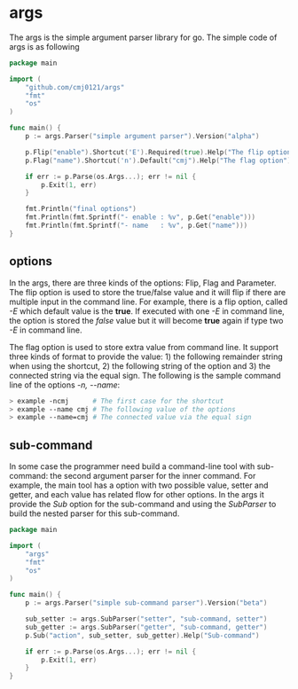 # args #
The args is the simple argument parser library for go. The simple code of args is as following

```go
package main

import (
	"github.com/cmj0121/args"
	"fmt"
	"os"
)

func main() {
	p := args.Parser("simple argument parser").Version("alpha")

	p.Flip("enable").Shortcut('E').Required(true).Help("The flip option")
	p.Flag("name").Shortcut('n').Default("cmj").Help("The flag option")

	if err := p.Parse(os.Args...); err != nil {
		p.Exit(1, err)
	}

	fmt.Println("final options")
	fmt.Println(fmt.Sprintf("- enable : %v", p.Get("enable")))
	fmt.Println(fmt.Sprintf("- name   : %v", p.Get("name")))
}
```

## options ##
In the args, there are three kinds of the options: Flip, Flag and Parameter. The flip option is used to
store the true/false value and it will flip if there are multiple input in the command line. For example,
there is a flip option, called *-E* which default value is the **true**. If executed with one *-E* in command
line, the option is stored the *false* value but it will become **true** again if type two *-E* in command
line.

The flag option is used to store extra value from command line. It support three kinds of format to provide
the value: 1) the following remainder string when using the shortcut, 2) the following string of the option
and 3) the connected string via the equal sign. The following is the sample command line of the options *-n, --name*:

```bash
> example -ncmj      # The first case for the shortcut
> example --name cmj # The following value of the options
> example --name=cmj # The connected value via the equal sign
```

## sub-command ##
In some case the programmer need build a command-line tool with sub-command: the second argument parser for
the inner command. For example, the main tool has a option with two possible value, setter and getter, and
each value has related flow for other options. In the args it provide the *Sub* option for the sub-command
and using the *SubParser*  to build the nested parser for this sub-command.


```go
package main

import (
	"args"
	"fmt"
	"os"
)

func main() {
	p := args.Parser("simple sub-command parser").Version("beta")

	sub_setter := args.SubParser("setter", "sub-command, setter")
	sub_getter := args.SubParser("getter", "sub-command, getter")
	p.Sub("action", sub_setter, sub_getter).Help("Sub-command")

	if err := p.Parse(os.Args...); err != nil {
		p.Exit(1, err)
	}
}
```
